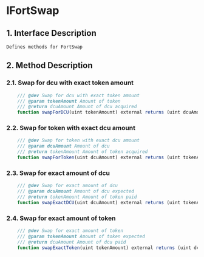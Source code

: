 # IFortSwap

## 1. Interface Description
    Defines methods for FortSwap

## 2. Method Description

### 2.1. Swap for dcu with exact token amount

```javascript
    /// @dev Swap for dcu with exact token amount
    /// @param tokenAmount Amount of token
    /// @return dcuAmount Amount of dcu acquired
    function swapForDCU(uint tokenAmount) external returns (uint dcuAmount);
```

### 2.2. Swap for token with exact dcu amount

```javascript
    /// @dev Swap for token with exact dcu amount
    /// @param dcuAmount Amount of dcu
    /// @return tokenAmount Amount of token acquired
    function swapForToken(uint dcuAmount) external returns (uint tokenAmount);
```

### 2.3. Swap for exact amount of dcu

```javascript
    /// @dev Swap for exact amount of dcu
    /// @param dcuAmount Amount of dcu expected
    /// @return tokenAmount Amount of token paid
    function swapExactDCU(uint dcuAmount) external returns (uint tokenAmount);
```

### 2.4. Swap for exact amount of token

```javascript
    /// @dev Swap for exact amount of token
    /// @param tokenAmount Amount of token expected
    /// @return dcuAmount Amount of dcu paid
    function swapExactToken(uint tokenAmount) external returns (uint dcuAmount);
```
